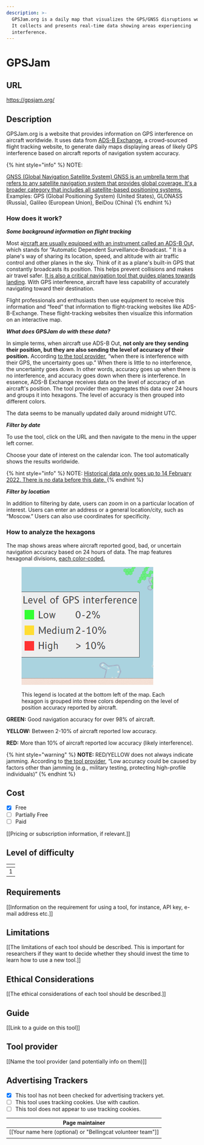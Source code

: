 ```yaml
---
description: >-
  GPSJam.org is a daily map that visualizes the GPS/GNSS disruptions worldwide.
  It collects and presents real-time data showing areas experiencing
  interference.
---
```


# GPSJam

## URL

https://gpsjam.org/

## Description

GPSJam.org is a website that provides information on GPS interference on aircraft worldwide. It uses data from [ADS-B Exchange](https://www.adsbexchange.com/), a crowd-sourced flight tracking website, to generate daily maps displaying areas of likely GPS interference based on aircraft reports of navigation system accuracy.&#x20;

{% hint style="info" %}
NOTE:&#x20;

[GNSS (Global Navigation Satellite System) GNSS is an umbrella term that refers to any satellite navigation system that provides global coverage. It's a broader category that includes all satellite-based positioning systems. ](https://eos-gnss.com/knowledge-base/gps-overview-1-what-is-gps-and-gnss-positioning)Examples: GPS (Global Positioning System) (United States), GLONASS (Russia), Galileo (European Union), BeiDou (China)
{% endhint %}

### How does it work? 

_**Some background information on flight tracking**_

Most a[ircraft are usually equipped with an instrument called an ADS-B Ou](https://cincinnatiavionics.com/ads-b-101-what-you-need-to-know/)t, which stands for “Automatic Dependent Surveillance-Broadcast. ”   It is a plane's way of sharing its location, speed, and altitude with air traffic control and other planes in the sky. Think of it as a plane's built-in GPS that constantly broadcasts its position. This helps prevent collisions and makes air travel safer. [It is also a critical navigation tool that guides planes towards landing](https://www.reuters.com/business/aerospace-defense/what-is-gps-jamming-why-it-is-problem-aviation-2024-04-30/). With GPS interference, aircraft have less capability of accurately navigating toward their destination.&#x20;

Flight professionals and enthusiasts then use equipment to receive this information and “feed” that information to flight-tracking websites like ADS-B-Exchange. These flight-tracking websites then visualize this information on an interactive map.&#x20;

_**What does GPSJam do with these data?**_

In simple terms, when aircraft use ADS-B Out, **not only are they sending their position, but they are also sending the level of accuracy of their position.** According [to the tool provider](https://x.com/lemonodor/status/1553164786380070912), “when there is interference with their GPS, the uncertainty goes up.” When there is little to no interference, the uncertainty goes down. In other words, accuracy goes up when there is no interference, and accuracy goes down when there is interference. In essence, ADS-B Exchange receives data on the level of accuracy of an aircraft's position. The tool provider then aggregates this data over 24 hours and groups it into hexagons. The level of accuracy is then grouped into different colors. &#x20;

The data seems to be manually updated daily around midnight UTC.&#x20;

_**Filter by date**_

To use the tool, click on the URL and then navigate to the menu in the upper left corner.&#x20;

Choose your date of interest on the calendar icon. The tool automatically shows the results worldwide.&#x20;

{% hint style="info" %}
NOTE: [Historical data only goes up to 14 February 2022. There is no data before this date. ](https://gpsjam.org/faq#incomplete-data)
{% endhint %}

_**Filter by location**_

In addition to filtering by date, users can zoom in on a particular location of interest. Users can enter an address or a general location/city, such as “Moscow.” Users can also use coordinates for specificity.

### How to analyze the hexagons

The map shows areas where aircraft reported good, bad, or uncertain navigation accuracy based on 24 hours of data. The map features hexagonal divisions, [each color-coded.](https://gpsjam.org/)&#x20;

<figure><img src=".gitbook/assets/image (1).png" alt=""><figcaption><p>This legend is located at the bottom left of the map. Each hexagon is grouped into three colors depending on the level of position accuracy reported by aircraft. </p></figcaption></figure>

**GREEN:** Good navigation accuracy for over 98% of aircraft.

**YELLOW:** Between 2-10% of aircraft reported low accuracy.

**RED:** More than 10% of aircraft reported low accuracy (likely interference).

{% hint style="warning" %}
**NOTE:** RED/YELLOW does not always indicate jamming. According to [the tool provider](https://gpsjam.org/faq#is-it-always-jamming), “Low accuracy could be caused by factors other than jamming (e.g., military testing, protecting high-profile individuals)”
{% endhint %}

## Cost

* [x] Free
* [ ] Partially Free
* [ ] Paid

\[\[Pricing or subscription information, if relevant.]]

## Level of difficulty

<table><thead><tr><th data-type="rating" data-max="5"></th></tr></thead><tbody><tr><td>1</td></tr></tbody></table>

## Requirements

\[\[Information on the requirement for using a tool, for instance, API key, e-mail address etc.]]

## Limitations

\[\[The limitations of each tool should be described. This is important for researchers if they want to decide whether they should invest the time to learn how to use a new tool.]]

## Ethical Considerations

\[\[The ethical considerations of each tool should be described.]]

## Guide

\[\[Link to a guide on this tool]]

## Tool provider

\[\[Name the tool provider (and potentially info on them)]]

## Advertising Trackers

* [x] This tool has not been checked for advertising trackers yet.
* [ ] This tool uses tracking cookies. Use with caution.
* [ ] This tool does not appear to use tracking cookies.

| Page maintainer                                                |
| -------------------------------------------------------------- |
| \[\[Your name here (optional) or "Bellingcat volunteer team"]] |
|                                                                |
